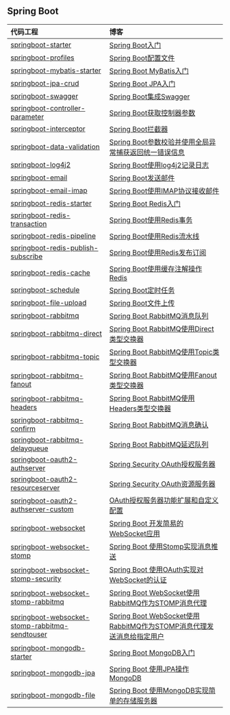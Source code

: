 ## Spring Boot

| 代码工程 | 博客 |
| :-----| :---- |
| [springboot-starter](https://github.com/sunt89/SpringBootDemo/tree/master/springboot-starter) | [Spring Boot入门](https://www.opfly.cn/2019/01/04/springboot/springboot-starter/) |
| [springboot-profiles](https://github.com/sunt89/SpringBootDemo/tree/master/springboot-profiles) | [Spring Boot配置文件](https://www.opfly.cn/2019/01/05/springboot/springboot-profiles/) |
| [springboot-mybatis-starter](https://github.com/sunt89/SpringBootDemo/tree/master/springboot-mybatis-starter) | [Spring Boot MyBatis入门](https://www.opfly.cn/2019/01/06/mybatis/springboot-mybatis-starter/) |
| [springboot-jpa-crud](https://github.com/sunt89/SpringBootDemo/tree/master/springboot-jpa-crud) | [Spring Boot JPA入门](https://www.opfly.cn/2019/01/07/jpa/springboot-jpa-crud/) |
| [springboot-swagger](https://github.com/sunt89/SpringBootDemo/tree/master/springboot-swagger) | [Spring Boot集成Swagger](https://opfly.cn/2019/01/09/springboot/springboot-swagger/) |
| [springboot-controller-parameter](springboot-controller-parameter) | [Spring Boot获取控制器参数](https://www.opfly.cn/2019/01/16/springboot/springboot-controller-parameter/) |
| [springboot-interceptor](https://github.com/sunt89/SpringBootDemo/tree/master/springboot-interceptor) | [Spring Boot拦截器](https://www.opfly.cn/2019/01/17/springboot/springboot-interceptor/) |
| [springboot-data-validation](https://github.com/sunt89/SpringBootDemo/tree/master/springboot-data-validation) | [Spring Boot参数校验并使用全局异常捕获返回统一错误信息](https://www.opfly.cn/2019/01/20/springboot/springboot-data-validation/) |
| [springboot-log4j2](https://github.com/sunt89/SpringBootDemo/tree/master/springboot-log4j2) | [Spring Boot使用log4j2记录日志](https://www.opfly.cn/2019/01/25/log/springboot-log4j2/) |
| [springboot-email](https://github.com/sunt89/SpringBootDemo/tree/master/springboot-email) | [Spring Boot发送邮件](https://www.opfly.cn/2019/01/26/springboot/springboot-email/) |
| [springboot-email-imap](https://github.com/sunt89/SpringBootDemo/tree/master/springboot-email-imap) | [Spring Boot使用IMAP协议接收邮件](https://www.opfly.cn/2019/01/27/springboot/springboot-email-imap/) |
| [springboot-redis-starter](https://github.com/sunt89/SpringBootDemo/tree/master/springboot-redis-starter) | [Spring Boot Redis入门](https://www.opfly.cn/2019/01/28/redis/springboot-redis-starter/) |
| [springboot-redis-transaction](https://github.com/sunt89/SpringBootDemo/tree/master/springboot-redis-transaction) | [Spring Boot使用Redis事务](https://www.opfly.cn/2019/01/31/redis/springboot-redis-transaction/) |
| [springboot-redis-pipeline](https://github.com/sunt89/SpringBootDemo/tree/master/springboot-redis-pipeline) | [Spring Boot使用Redis流水线](https://www.opfly.cn/2019/02/01/redis/springboot-redis-pipeline/) |
| [springboot-redis-publish-subscribe](https://github.com/sunt89/SpringBootDemo/tree/master/springboot-redis-publish-subscribe) | [Spring Boot使用Redis发布订阅](https://www.opfly.cn/2019/02/02/redis/springboot-redis-publish-subscribe/) |
| [springboot-redis-cache](https://github.com/sunt89/SpringBootDemo/tree/master/springboot-redis-cache) | [Spring Boot使用缓存注解操作Redis](https://www.opfly.cn/2019/02/04/redis/springboot-redis-cache/) |
| [springboot-schedule](https://github.com/sunt89/SpringBootDemo/tree/master/springboot-schedule) | [Spring Boot定时任务](https://www.opfly.cn/2019/02/07/springboot/springboot-schedule/) |
| [springboot-file-upload](https://github.com/sunt89/SpringBootDemo/tree/master/springboot-file-upload) | [Spring Boot文件上传](https://www.opfly.cn/2019/02/09/springboot/springboot-file-upload/) |
| [springboot-rabbitmq](https://github.com/sunt89/SpringBootDemo/tree/master/springboot-rabbitmq) | [Spring Boot RabbitMQ消息队列](https://www.opfly.cn/2019/08/04/rabbitmq/springboot-rabbitmq/) |
| [springboot-rabbitmq-direct](https://github.com/sunt89/SpringBootDemo/tree/master/springboot-rabbitmq-direct) | [Spring Boot RabbitMQ使用Direct类型交换器](https://www.opfly.cn/2019/08/05/rabbitmq/springboot-rabbitmq-direct/) |
| [springboot-rabbitmq-topic](https://github.com/sunt89/SpringBootDemo/tree/master/springboot-rabbitmq-topic) | [Spring Boot RabbitMQ使用Topic类型交换器](https://www.opfly.cn/2019/08/08/rabbitmq/springboot-rabbitmq-topic/) |
| [springboot-rabbitmq-fanout](https://github.com/sunt89/SpringBootDemo/tree/master/springboot-rabbitmq-fanout) | [Spring Boot RabbitMQ使用Fanout类型交换器](https://www.opfly.cn/2019/08/10/rabbitmq/springboot-rabbitmq-fanout/) |
| [springboot-rabbitmq-headers](https://github.com/sunt89/SpringBootDemo/tree/master/springboot-rabbitmq-headers) | [Spring Boot RabbitMQ使用Headers类型交换器](https://www.opfly.cn/2019/08/13/rabbitmq/springboot-rabbitmq-headers/) |
| [springboot-rabbitmq-confirm](https://github.com/sunt89/SpringBootDemo/tree/master/springboot-rabbitmq-confirm) | [Spring Boot RabbitMQ消息确认](https://www.opfly.cn/2019/08/15/rabbitmq/springboot-rabbitmq-confirm/) |
| [springboot-rabbitmq-delayqueue](https://github.com/sunt89/SpringBootDemo/tree/master/springboot-rabbitmq-delayqueue) | [Spring Boot RabbitMQ延迟队列](https://www.opfly.cn/2019/08/18/rabbitmq/springboot-rabbitmq-delayqueue/) |
| [springboot-oauth2-authserver](https://github.com/sunt89/SpringBootDemo/tree/master/springboot-oauth2-authserver) | [Spring Security OAuth授权服务器](https://www.opfly.cn/2019/10/09/springsecurity/springboot-oauth2-authserver/)  |
| [springboot-oauth2-resourceserver](https://github.com/sunt89/SpringBootDemo/tree/master/springboot-oauth2-resourceserver) | [Spring Security OAuth资源服务器](https://www.opfly.cn/2019/10/11/springsecurity/springboot-oauth2-resourceserver/) |
| [springboot-oauth2-authserver-custom](https://github.com/sunt89/SpringBootDemo/tree/master/springboot-oauth2-authserver-custom) | [OAuth授权服务器功能扩展和自定义配置](https://www.opfly.cn/2019/10/13/springsecurity/springboot-oauth2-authserver-custom/) |
| [springboot-websocket](https://github.com/sunt89/SpringBootDemo/tree/master/springboot-websocket) | [Spring Boot 开发简易的WebSocket应用](https://www.opfly.cn/2019/10/18/websocket/springboot-websocket/) |
| [springboot-websocket-stomp](https://github.com/sunt89/SpringBootDemo/tree/master/springboot-websocket-stomp) | [Spring Boot 使用Stomp实现消息推送](https://www.opfly.cn/2019/10/20/websocket/springboot-websocket-stomp/) |
| [springboot-websocket-stomp-security](https://github.com/sunt89/SpringBootDemo/tree/master/springboot-websocket-stomp-security) | [Spring Boot 使用OAuth实现对WebSocket的认证](https://www.opfly.cn/2019/10/23/websocket/springboot-websocket-stomp-security/) |
| [springboot-websocket-stomp-rabbitmq](https://github.com/sunt89/SpringBootDemo/tree/master/springboot-websocket-stomp-rabbitmq) | [Spring Boot WebSocket使用RabbitMQ作为STOMP消息代理](https://www.opfly.cn/2019/10/25/websocket/springboot-websocket-stomp-rabbitmq/) |
| [springboot-websocket-stomp-rabbitmq-sendtouser](https://github.com/sunt89/SpringBootDemo/tree/master/springboot-websocket-stomp-rabbitmq-sendtouser) | [Spring Boot WebSocket使用RabbitMQ作为STOMP消息代理发送消息给指定用户](https://www.opfly.cn/2019/10/27/websocket/springboot-websocket-stomp-rabbitmq-sendtouser/) |
| [springboot-mongodb-starter](https://github.com/sunt89/SpringBootDemo/tree/master/springboot-mongodb-starter) | [Spring Boot MongoDB入门](https://www.opfly.cn/2019/11/03/mongodb/springboot-mongodb-starter/) |
| [springboot-mongodb-jpa](https://github.com/sunt89/SpringBootDemo/tree/master/springboot-mongodb-jpa) | [Spring Boot 使用JPA操作MongoDB](https://www.opfly.cn/2019/11/05/mongodb/springboot-mongodb-jpa/) |
| [springboot-mongodb-file](https://github.com/sunt89/SpringBootDemo/tree/master/springboot-mongodb-file) | [Spring Boot 使用MongoDB实现简单的存储服务器](https://www.opfly.cn/2019/11/07/mongodb/springboot-mongodb-fileupload/) |
